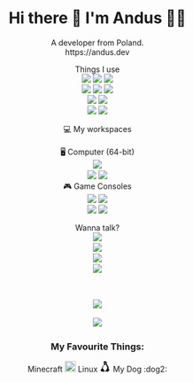 

<h1 align='center'>
  Hi there 👋 I'm Andus 👨‍💻
</h1>

<p align='center'>
  A developer from Poland.<br>
  https://andus.dev
</p>

<p align='center'>
  Things I use<br>
  <img src="https://img.shields.io/badge/Visual%20Studio%20Code-0078d7.svg?style=flat-square&logo=visual-studio-code&logoColor=white"/>
  <img src="https://img.shields.io/badge/IntelliJ%20IDEA-000000.svg?style=flat-square&logo=intellij-idea&logoColor=white"/>
  <img src="https://img.shields.io/badge/PyCharm-000000.svg?style=flat-square&logo=pycharm&logoColor=white"/><br>
  <img src="https://img.shields.io/badge/Java-%23ED8B00.svg?style=flat-square&logo=oracle&logoColor=white"/>
  <img src="https://img.shields.io/badge/-HTML5-E34F26?style=flat-square&logo=html5&logoColor=white"/>
  <img src="https://img.shields.io/badge/-CSS3-E34F26?style=flat-square&logo=css3&color=blue&logoColor=white"/><br>
  <img src="https://img.shields.io/badge/GitHub-100000?style=flat-square&logo=github&logoColor=white"/>
  <img src="https://img.shields.io/badge/-Git-F05032?style=flat-square&logo=git&logoColor=white"/><br>
  <img src="https://img.shields.io/badge/Godot-%23FFFFFF.svg?style=flat-square&logo=godot-engine"/>
  <img src="https://img.shields.io/badge/Unity-%23000000.svg?style=flat-square&logo=unity&logoColor=white"/>
</p>



<p align='center'>
  💻 My workspaces<br/><br/>
  🖥️ Computer (64-bit)<br/>
  <img src="https://img.shields.io/badge/Garuda%20Linux-FCC624?style=flat-square&logo=linux&logoColor=black"/><br/>
  <img src="https://img.shields.io/badge/intel-core%20i5%209th-%230071C5.svg?&style=flat-square&logo=intel&logoColor=white"/>
  <img src="https://img.shields.io/badge/RAM-16GB-%230071C5.svg?&style=flat-square&logoColor=white"/><br/>
  🎮 Game Consoles</br>
  <img src="https://img.shields.io/badge/Nintendo%203DS-D12228?style=flat-square&logo=nintendo-3ds&logoColor=white"/>
  <img src="https://img.shields.io/badge/Xbox%20360-107C10?style=flat-square&logo=xbox&logoColor=white"/></br>
  <img src="https://img.shields.io/badge/Nintendo%20Switch-D12228?style=flat-square&logo=nintendo-switch&logoColor=white"/>
  <img src="https://img.shields.io/badge/Playstation%20Vita-003791?style=flat-square&logo=playstation-vita&logoColor=white"/>
</p>

<p  align='center'>
  Wanna talk?</br>
  <a href="https://github.com/andusdev" target="_blank" rel="noopener noreferrer"><img src="https://img.shields.io/badge/GitHub-100000?style=flat-square&logo=github&logoColor=white"/></a></br>
  <a href="https://twitter.com/Anduseee" target="_blank" rel="noopener noreferrer"><img src="https://img.shields.io/badge/Twitter-1DA1F2?style=flat-square&logo=twitter&logoColor=white"/></a></br>
  <a href="https://t.me/Anduseee" target="_blank" rel="noopener noreferrer"><img src="https://img.shields.io/badge/Telegram-2CA5E0?style=flat-square&logo=telegram&logoColor=white"/></a></br>
  <a href="mailto:me@andus.dev" target="_blank" tel="noopener noreferrer"><img src="https://img.shields.io/badge/Support Mail-D14836?style=flat-square&logo=mailgun&logoColor=white"/></a>
</p>
  
<br/>
<p align='center'>
  <a href="#"><img src="https://github-readme-stats.vercel.app/api?username=andusdev&show_icons=true&count_private=true&theme=dark" width="350"></a>
</p>
<p align='center'>
  <a href="#"><img src="https://github-readme-stats.vercel.app/api/top-langs/?username=andusdev&layout=compact&theme=dark" width="350"></a>
</p>

<h3 align="center">
  My Favourite Things:<br>
</h3>
<p align="center">
  Minecraft <img src="https://static.wikia.nocookie.net/minecraft/images/f/fe/GrassNew.png/revision/latest/scale-to-width-down/40" width="20" height="20"/>
  Linux <img src="https://raw.githubusercontent.com/devicons/devicon/master/icons/linux/linux-plain.svg" alt="bootstrap" width="20" height="20"/>
  My Dog :dog2:
</p>
